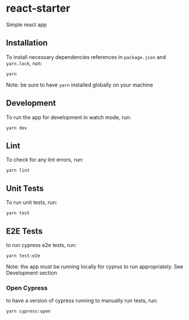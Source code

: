 # react-starter

Simple react app

## Installation

To install necessary dependencies references in `package.json` and `yarn.lock`, run:

```
yarn
```

Note: be sure to have `yarn` installed globally on your machine

## Development

To run the app for development in watch mode, run:

```
yarn dev
```

## Lint

To check for any lint errors, run:

```
yarn lint
```

## Unit Tests

To run unit tests, run:

```
yarn test
```

## E2E Tests

to run cypress e2e tests, run:

```
yarn test:e2e
```

Note: the app must be running locally for cyprus to run appropriately. See Development section

### Open Cypress

to have a version of cypress running to manually run tests, run:

```
yarn cypress:open
```
